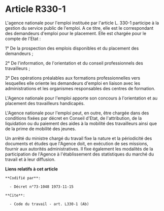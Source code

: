 # Article R330-1

L'agence nationale pour l'emploi instituée par l'article L. 330-1 participe à la gestion du service public de l'emploi. A ce
titre, elle est le correspondant des demandeurs d'emploi pour le placement. Elle est chargée pour le compte de l'Etat :

1° De la prospection des emplois disponibles et du placement des demandeurs ;

2° De l'information, de l'orientation et du conseil professionnels des travailleurs ;

3° Des opérations préalables aux formations professionnelles vers lesquelles elle oriente les demandeurs d'emploi en liaison
avec les administrations et les organismes responsables des centres de formation.

L'Agence nationale pour l'emploi apporte son concours à l'orientation et au placement des travailleurs handicapés.

L'Agence nationale pour l'emploi peut, en outre, être chargée dans des conditions fixées par décret en Conseil d'Etat, de
l'attribution, de la liquidation ou du paiement des aides à la mobilité des travailleurs ainsi que de la prime de mobilité
des jeunes.

Un arrêté du ministre chargé du travail fixe la nature et la périodicité des documents et études que l'Agence doit, en
exécution de ses missions, fournir aux autorités administratives. Il fixe également les modalités de la participation de
l'Agence à l'établissement des statistiques du marché du travail et à leur diffusion.

**Liens relatifs à cet article**

	**Codifié par**:

	  - Décret n°73-1048 1973-11-15

	**Cite**:

	  - Code du travail - art. L330-1 (Ab)
